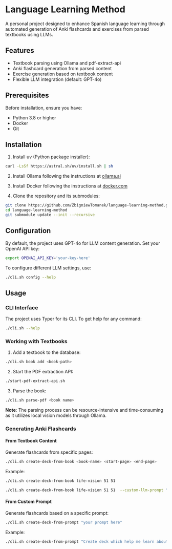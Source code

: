 # Language Learning Method

A personal project designed to enhance Spanish language learning through automated generation of Anki flashcards and exercises from parsed textbooks using LLMs.

## Features
- Textbook parsing using Ollama and pdf-extract-api
- Anki flashcard generation from parsed content
- Exercise generation based on textbook content
- Flexible LLM integration (default: GPT-4o)

## Prerequisites

Before installation, ensure you have:
- Python 3.8 or higher
- Docker
- Git

## Installation

1. Install uv (Python package installer):
```bash
curl -LsSf https://astral.sh/uv/install.sh | sh
```

2. Install Ollama following the instructions at [ollama.ai](https://ollama.ai)

3. Install Docker following the instructions at [docker.com](https://docker.com)

4. Clone the repository and its submodules:
```bash
git clone https://github.com/ZbigniewTomanek/language-learning-method.git
cd language-learning-method
git submodule update --init --recursive
```

## Configuration

By default, the project uses GPT-4o for LLM content generation. Set your OpenAI API key:
```bash
export OPENAI_API_KEY='your-key-here'
```

To configure different LLM settings, use:
```bash
./cli.sh config --help
```

## Usage

### CLI Interface
The project uses Typer for its CLI. To get help for any command:
```bash
./cli.sh --help
```

### Working with Textbooks

1. Add a textbook to the database:
```bash
./cli.sh book add <book-path>
```

2. Start the PDF extraction API:
```bash
./start-pdf-extract-api.sh
```

3. Parse the book:
```bash
./cli.sh parse-pdf <book name>
```

**Note**: The parsing process can be resource-intensive and time-consuming as it utilizes local vision models through Ollama.

### Generating Anki Flashcards

#### From Textbook Content
Generate flashcards from specific pages:
```bash
./cli.sh create-deck-from-book <book-name> <start-page> <end-page> 
```

Example:
```bash
./cli.sh create-deck-from-book life-vision 51 51
```

```bash
./cli.sh create-deck-from-book life-vision 51 51  --custom-llm-prompt "Create deck which help me learn about using as-as comparison, using too and gradation of adjectives. Fiszki powinny być przygotowane dla niezaawansowanej osoby uczącej się angielskiego po polsku"
```

#### From Custom Prompt
Generate flashcards based on a specific prompt:
```bash
./cli.sh create-deck-from-prompt "your prompt here"
```

Example:
```bash
./cli.sh create-deck-from-prompt "Create deck which help me learn about using as-as comparison, using too and gradation of adjectives. Fiszki powinny być przygotowane dla niezaawansowanej osoby uczącej się angielskiego po polsku"
```